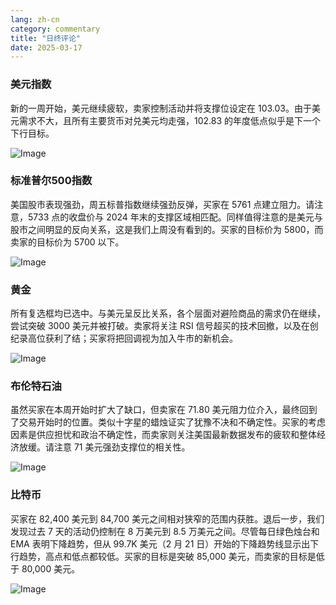 ```yaml
---
lang: zh-cn
category: commentary
title: "日终评论"
date: 2025-03-17
---
```


### 美元指数

新的一周开始，美元继续疲软，卖家控制活动并将支撑位设定在 103.03。由于美元需求不大，且所有主要货币对兑美元均走强，102.83 的年度低点似乎是下一个下行目标。 

![Image](https://markleighedu.github.io/img/Mar-2025/17-Mar-2025/usdindex.jpg)

### 标准普尔500指数

美国股市表现强劲，周五标普指数继续强劲反弹，买家在 5761 点建立阻力。请注意，5733 点的收盘价与 2024 年末的支撑区域相匹配。同样值得注意的是美元与股市之间明显的反向关系，这是我们上周没有看到的。买家的目标价为 5800，而卖家的目标价为 5700 以下。

![Image](https://markleighedu.github.io/img/Mar-2025/17-Mar-2025/sp500.jpg)

### 黄金

所有复选框均已选中。与美元呈反比关系，各个层面对避险商品的需求仍在继续，尝试突破 3000 美元并被打破。卖家将关注 RSI 信号超买的技术回撤，以及在创纪录高位获利了结；买家将把回调视为加入牛市的新机会。  

![Image](https://markleighedu.github.io/img/Mar-2025/17-Mar-2025/gold.jpg)

### 布伦特石油

虽然买家在本周开始时扩大了缺口，但卖家在 71.80 美元阻力位介入，最终回到了交易开始时的位置。类似十字星的蜡烛证实了犹豫不决和不确定性。买家的考虑因素是供应担忧和政治不确定性，而卖家则关注美国最新数据发布的疲软和整体经济放缓。请注意 71 美元强劲支撑位的相关性。

![Image](https://markleighedu.github.io/img/Mar-2025/17-Mar-2025/brentoil.jpg)

### 比特币

买家在 82,400 美元到 84,700 美元之间相对狭窄的范围内获胜。退后一步，我们发现过去 7 天的活动仍控制在 8 万美元到 8.5 万美元之间。尽管每日绿色烛台和 EMA 表明下降趋势，但从 99.7K 美元（2 月 21 日）开始的下降趋势线显示出下行趋势，高点和低点都较低。买家的目标是突破 85,000 美元，而卖家的目标是低于 80,000 美元。

![Image](https://markleighedu.github.io/img/Mar-2025/17-Mar-2025/bitcoin.jpg)

